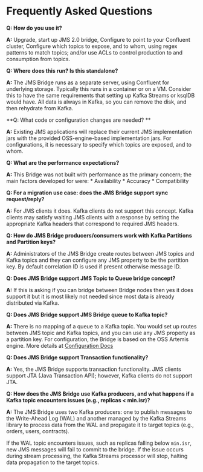 # Frequently Asked Questions

**Q: How do you use it?**

**A:** Upgrade, start up JMS 2.0 bridge, Configure to point to your Confluent cluster, Configure which topics to expose, and to whom, using regex patterns to match topics; and/or use ACLs to control production to and consumption from topics.

**Q: Where does this run? Is this standalone?** 

**A:** The JMS Bridge runs as a separate server, using Confluent for underlying storage. Typically this runs in a container or on a VM. Consider this to have the same requirements that setting up Kafka Streams or ksqlDB would have. All data is always in Kafka, so you can remove the disk, and then rehydrate from Kafka.

**Q: What code or configuration changes are needed? **

**A:** Existing JMS applications will replace their current JMS implementation jars with the provided OSS-engine-based implementation jars. For configurations, it is necessary to specify which topics are exposed, and to whom.

**Q: What are the performance expectations?** 

**A:** This Bridge was not built with performance as the primary concern; the main factors developed for were:
	*	Availability
	* 	Accuracy
	* 	Compatibility

**Q: For a migration use case: does the JMS Bridge support sync request/reply?**

**A:** For JMS clients it does. Kafka clients do not support this concept. Kafka clients may satisfy waiting JMS clients with a response by setting the appropriate Kafka headers that correspond to required JMS headers.

**Q: How do JMS Bridge producers/consumers work with Kafka Partitions and Partition keys?**

**A:** Administrators of the JMS Bridge create routes between JMS topics and Kafka topics and they can configure any JMS property to be the partition key. By default correlation ID is used if present otherwise message ID.

**Q: Does JMS Bridge support JMS Topic to Queue bridge concept?**

**A:** If this is asking if you can bridge between Bridge nodes then yes it does support it but it is most likely not needed since most data is already distributed via Kafka.

**Q: Does JMS Bridge support JMS Bridge queue to Kafka topic?**

**A:** There is no mapping of a queue to a Kafka topic. You would set up routes between JMS topic and Kafka topics, and you can use any JMS property as a partition key. For configuration, the Bridge is based on the OSS Artemis engine. More details at [Configuration Docs](https://confluent-partners.github.io/csid-jms-bridge/reference/configuration/)

**Q: Does JMS Bridge support Transaction functionality?**

**A:** Yes, the JMS Bridge supports transaction functionality. JMS clients support JTA (Java Transaction API); however, Kafka clients do not support JTA.

**Q: How does the JMS Bridge use Kafka producers, and what happens if a Kafka topic encounters issues (e.g., replicas < min.isr)?**

**A:** The JMS Bridge uses two Kafka producers: one to publish messages to the Write-Ahead Log (WAL) and another managed by the Kafka Streams library to process data from the WAL and propagate it to target topics (e.g., orders, users, contracts).  

If the WAL topic encounters issues, such as replicas falling below `min.isr`, new JMS messages will fail to commit to the bridge. If the issue occurs during stream processing, the Kafka Streams processor will stop, halting data propagation to the target topics.

